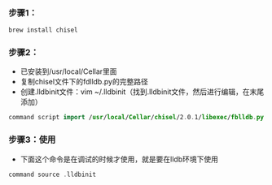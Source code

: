 ### 步骤1：

```swift
brew install chisel
```

### 步骤2：

- 已安装到/usr/local/Cellar里面
- 复制chisel文件下的fdlldb.py的完整路径
- 创建.lldbinit文件：vim ~/.lldbinit（找到.lldbinit文件，然后进行编辑，在末尾添加）

```swift
command script import /usr/local/Cellar/chisel/2.0.1/libexec/fblldb.py
```

### 步骤3：使用

- 下面这个命令是在调试的时候才使用，就是要在lldb环境下使用

```swift
command source .lldbinit
```